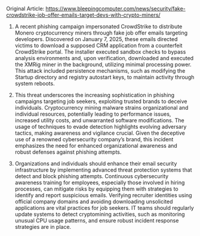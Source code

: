 Original Article: https://www.bleepingcomputer.com/news/security/fake-crowdstrike-job-offer-emails-target-devs-with-crypto-miners/

1) A recent phishing campaign impersonated CrowdStrike to distribute Monero cryptocurrency miners through fake job offer emails targeting developers. Discovered on January 7, 2025, these emails directed victims to download a supposed CRM application from a counterfeit CrowdStrike portal. The installer executed sandbox checks to bypass analysis environments and, upon verification, downloaded and executed the XMRig miner in the background, utilizing minimal processing power. This attack included persistence mechanisms, such as modifying the Startup directory and registry autostart keys, to maintain activity through system reboots.

2) This threat underscores the increasing sophistication in phishing campaigns targeting job seekers, exploiting trusted brands to deceive individuals. Cryptocurrency mining malware strains organizational and individual resources, potentially leading to performance issues, increased utility costs, and unwarranted software modifications. The usage of techniques to evade detection highlights evolving adversary tactics, making awareness and vigilance crucial. Given the deceptive use of a renowned cybersecurity company’s brand, this incident emphasizes the need for enhanced organizational awareness and robust defenses against phishing attempts.

3) Organizations and individuals should enhance their email security infrastructure by implementing advanced threat protection systems that detect and block phishing attempts. Continuous cybersecurity awareness training for employees, especially those involved in hiring processes, can mitigate risks by equipping them with strategies to identify and report suspicious emails. Verifying recruiter identities using official company domains and avoiding downloading unsolicited applications are vital practices for job seekers. IT teams should regularly update systems to detect cryptomining activities, such as monitoring unusual CPU usage patterns, and ensure robust incident response strategies are in place.